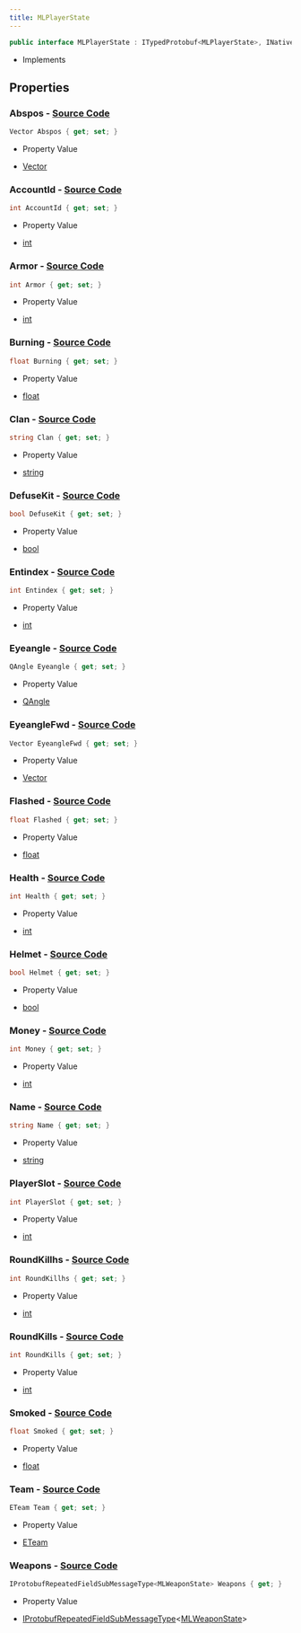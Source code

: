 ```yaml
---
title: MLPlayerState
---
```


```csharp
public interface MLPlayerState : ITypedProtobuf<MLPlayerState>, INativeHandle
```

- Implements

## Properties

### **Abspos** - [Source Code](https://github.com/swiftly-solution/swiftlys2/blob/main/managed/src/SwiftlyS2.Generated/Protobufs/Interfaces/MLPlayerState.cs#L31)

```csharp
Vector Abspos { get; set; }
```

- Property Value

- [Vector](/docs/api/shared/natives/vector)

### **AccountId** - [Source Code](https://github.com/swiftly-solution/swiftlys2/blob/main/managed/src/SwiftlyS2.Generated/Protobufs/Interfaces/MLPlayerState.cs#L13)

```csharp
int AccountId { get; set; }
```

- Property Value

- [int](https://learn.microsoft.com/dotnet/api/system.int32)

### **Armor** - [Source Code](https://github.com/swiftly-solution/swiftlys2/blob/main/managed/src/SwiftlyS2.Generated/Protobufs/Interfaces/MLPlayerState.cs#L43)

```csharp
int Armor { get; set; }
```

- Property Value

- [int](https://learn.microsoft.com/dotnet/api/system.int32)

### **Burning** - [Source Code](https://github.com/swiftly-solution/swiftlys2/blob/main/managed/src/SwiftlyS2.Generated/Protobufs/Interfaces/MLPlayerState.cs#L61)

```csharp
float Burning { get; set; }
```

- Property Value

- [float](https://learn.microsoft.com/dotnet/api/system.single)

### **Clan** - [Source Code](https://github.com/swiftly-solution/swiftlys2/blob/main/managed/src/SwiftlyS2.Generated/Protobufs/Interfaces/MLPlayerState.cs#L25)

```csharp
string Clan { get; set; }
```

- Property Value

- [string](https://learn.microsoft.com/dotnet/api/system.string)

### **DefuseKit** - [Source Code](https://github.com/swiftly-solution/swiftlys2/blob/main/managed/src/SwiftlyS2.Generated/Protobufs/Interfaces/MLPlayerState.cs#L67)

```csharp
bool DefuseKit { get; set; }
```

- Property Value

- [bool](https://learn.microsoft.com/dotnet/api/system.boolean)

### **Entindex** - [Source Code](https://github.com/swiftly-solution/swiftlys2/blob/main/managed/src/SwiftlyS2.Generated/Protobufs/Interfaces/MLPlayerState.cs#L19)

```csharp
int Entindex { get; set; }
```

- Property Value

- [int](https://learn.microsoft.com/dotnet/api/system.int32)

### **Eyeangle** - [Source Code](https://github.com/swiftly-solution/swiftlys2/blob/main/managed/src/SwiftlyS2.Generated/Protobufs/Interfaces/MLPlayerState.cs#L34)

```csharp
QAngle Eyeangle { get; set; }
```

- Property Value

- [QAngle](/docs/api/shared/natives/qangle)

### **EyeangleFwd** - [Source Code](https://github.com/swiftly-solution/swiftlys2/blob/main/managed/src/SwiftlyS2.Generated/Protobufs/Interfaces/MLPlayerState.cs#L37)

```csharp
Vector EyeangleFwd { get; set; }
```

- Property Value

- [Vector](/docs/api/shared/natives/vector)

### **Flashed** - [Source Code](https://github.com/swiftly-solution/swiftlys2/blob/main/managed/src/SwiftlyS2.Generated/Protobufs/Interfaces/MLPlayerState.cs#L46)

```csharp
float Flashed { get; set; }
```

- Property Value

- [float](https://learn.microsoft.com/dotnet/api/system.single)

### **Health** - [Source Code](https://github.com/swiftly-solution/swiftlys2/blob/main/managed/src/SwiftlyS2.Generated/Protobufs/Interfaces/MLPlayerState.cs#L40)

```csharp
int Health { get; set; }
```

- Property Value

- [int](https://learn.microsoft.com/dotnet/api/system.int32)

### **Helmet** - [Source Code](https://github.com/swiftly-solution/swiftlys2/blob/main/managed/src/SwiftlyS2.Generated/Protobufs/Interfaces/MLPlayerState.cs#L64)

```csharp
bool Helmet { get; set; }
```

- Property Value

- [bool](https://learn.microsoft.com/dotnet/api/system.boolean)

### **Money** - [Source Code](https://github.com/swiftly-solution/swiftlys2/blob/main/managed/src/SwiftlyS2.Generated/Protobufs/Interfaces/MLPlayerState.cs#L52)

```csharp
int Money { get; set; }
```

- Property Value

- [int](https://learn.microsoft.com/dotnet/api/system.int32)

### **Name** - [Source Code](https://github.com/swiftly-solution/swiftlys2/blob/main/managed/src/SwiftlyS2.Generated/Protobufs/Interfaces/MLPlayerState.cs#L22)

```csharp
string Name { get; set; }
```

- Property Value

- [string](https://learn.microsoft.com/dotnet/api/system.string)

### **PlayerSlot** - [Source Code](https://github.com/swiftly-solution/swiftlys2/blob/main/managed/src/SwiftlyS2.Generated/Protobufs/Interfaces/MLPlayerState.cs#L16)

```csharp
int PlayerSlot { get; set; }
```

- Property Value

- [int](https://learn.microsoft.com/dotnet/api/system.int32)

### **RoundKillhs** - [Source Code](https://github.com/swiftly-solution/swiftlys2/blob/main/managed/src/SwiftlyS2.Generated/Protobufs/Interfaces/MLPlayerState.cs#L58)

```csharp
int RoundKillhs { get; set; }
```

- Property Value

- [int](https://learn.microsoft.com/dotnet/api/system.int32)

### **RoundKills** - [Source Code](https://github.com/swiftly-solution/swiftlys2/blob/main/managed/src/SwiftlyS2.Generated/Protobufs/Interfaces/MLPlayerState.cs#L55)

```csharp
int RoundKills { get; set; }
```

- Property Value

- [int](https://learn.microsoft.com/dotnet/api/system.int32)

### **Smoked** - [Source Code](https://github.com/swiftly-solution/swiftlys2/blob/main/managed/src/SwiftlyS2.Generated/Protobufs/Interfaces/MLPlayerState.cs#L49)

```csharp
float Smoked { get; set; }
```

- Property Value

- [float](https://learn.microsoft.com/dotnet/api/system.single)

### **Team** - [Source Code](https://github.com/swiftly-solution/swiftlys2/blob/main/managed/src/SwiftlyS2.Generated/Protobufs/Interfaces/MLPlayerState.cs#L28)

```csharp
ETeam Team { get; set; }
```

- Property Value

- [ETeam](/docs/api/shared/protobufdefinitions/eteam)

### **Weapons** - [Source Code](https://github.com/swiftly-solution/swiftlys2/blob/main/managed/src/SwiftlyS2.Generated/Protobufs/Interfaces/MLPlayerState.cs#L70)

```csharp
IProtobufRepeatedFieldSubMessageType<MLWeaponState> Weapons { get; }
```

- Property Value

- [IProtobufRepeatedFieldSubMessageType](/docs/api/shared/netmessages/iprotobufrepeatedfieldsubmessagetype-1)<[MLWeaponState](/docs/api/shared/protobufdefinitions/mlweaponstate)>

